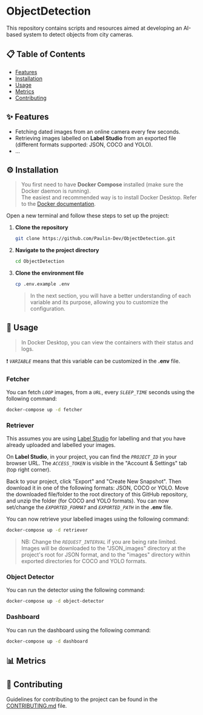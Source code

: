 # ObjectDetection
This repository contains scripts and resources aimed at developing an AI-based system to detect objects from city cameras.

## 📋 Table of Contents
- [Features](#-features)
- [Installation](#%EF%B8%8F-installation)
- [Usage](#-usage)
- [Metrics](#-metrics)
- [Contributing](#-contributing)


## ✨ Features
- Fetching dated images from an online camera every few seconds.
- Retrieving images labelled on **Label Studio** from an exported file (different formats supported: JSON, COCO and YOLO).
- ...


## ⚙️ Installation 

> You first need to have **Docker Compose** installed (make sure the Docker daemon is running).  
> The easiest and recommended way is to install Docker Desktop. Refer to the [Docker documentation](https://docs.docker.com/get-docker/).

Open a new terminal and follow these steps to set up the project:

1. **Clone the repository**  
    ```bash
    git clone https://github.com/Paulin-Dev/ObjectDetection.git
    ```

2. **Navigate to the project directory**  
    ```bash
    cd ObjectDetection
    ```

3. **Clone the environment file**  
    ```bash
    cp .env.example .env
    ```
    > In the next section, you will have a better understanding of each variable and its purpose, allowing you to customize the configuration.


## 🚀 Usage 
> In Docker Desktop, you can view the containers with their status and logs.

❗ *`VARIABLE`* means that this variable can be customized in the **.env** file.

### Fetcher
You can fetch *`LOOP`* images, from a *`URL`*, every *`SLEEP_TIME`* seconds using the following command:
```bash
docker-compose up -d fetcher
```

### Retriever
This assumes you are using [Label Studio](https://labelstud.io/) for labelling and that you have already uploaded and labelled your images.

On **Label Studio**, in your project, you can find the *`PROJECT_ID`* in your browser URL. The *`ACCESS_TOKEN`* is visible in the "Account & Settings" tab (top right corner).

Back to your project, click "Export" and "Create New Snapshot". Then download it in one of the following formats: JSON, COCO or YOLO.
Move the downloaded file/folder to the root directory of this GitHub repository, and unzip the folder (for COCO and YOLO formats). You can now set/change the *`EXPORTED_FORMAT`* and *`EXPORTED_PATH`* in the **.env** file.

You can now retrieve your labelled images using the following command:
```bash
docker-compose up -d retriever
```
> NB: Change the *`REQUEST_INTERVAL`* if you are being rate limited.  
> Images will be downloaded to the "JSON_images" directory at the project's root for JSON format, and to the "images" directory within exported directories for COCO and YOLO formats.

### Object Detector
You can run the detector using the following command:
```bash
docker-compose up -d object-detector
```

### Dashboard
You can run the dashboard using the following command:
```bash
docker-compose up -d dashboard
```

## 📊 Metrics
<!-- 
|     Model                            | IoU  | Precision | Recall | F1 Score | AP | mAP<sup>50</sup>  | 
| ------------------------------------ | :--: | :-------: | :----: | :------: | :---: | :---: | 
| YOLOv10                              | 0.85 |   0.90    |  0.87  |   0.80   |
| Faster R-CNN                         | 0.90 |   0.85    |  0.87  |   0.85   |
| SSD (Single Shot MultiBox Detector)  | 0.80 |   0.95    |  0.87  |   0.75   |
| Haar Cascade Classifier              | 0.75 |   0.80    |  0.77  |   0.70   |
| MMOD (max-margin object-detection)   | 0.85 |   0.90    |  0.87  |   0.80   | -->


## 🤝 Contributing 
Guidelines for contributing to the project can be found in the [CONTRIBUTING.md](https://github.com/Paulin-Dev/ObjectDetection/blob/main/docs/CONTRIBUTING.md) file.
